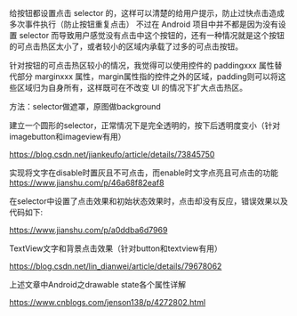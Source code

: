 给按钮都设置点击 selector 的，这样可以清楚的给用户提示，防止过快点击造成多次事件执行（防止按钮重复点击）
不过在 Android 项目中并不都是因为没有设置 selector 而导致用户感觉没有点击中这个按钮的，还有一种情况就是这个按钮的可点击热区太小了，或者较小的区域内承载了过多的可点击按钮。

针对按钮的可点击热区较小的情况，我觉得可以使用控件的 paddingxxx 属性替代部分 marginxxx 属性，margin属性指的控件之外的区域，padding则可以将这些区域归为自身所有，这样既可在不改变 UI 的情况下扩大点击热区。


方法：selector做遮罩，原图做background

建立一个圆形的selector，正常情况下是完全透明的，按下后透明度变小（针对imagebutton和imageview有用）

https://blog.csdn.net/jiankeufo/article/details/73845750


实现将文字在disable时置灰且不可点击，而enable时文字点亮且可点击的功能
https://www.jianshu.com/p/46a68f82eaf8


在selector中设置了点击效果和初始状态效果时，点击却没有反应，错误效果以及代码如下:

https://www.jianshu.com/p/a0ddba6d7969


TextView文字和背景点击效果（针对button和textview有用）

https://blog.csdn.net/lin_dianwei/article/details/79678062

上述文章中Android之drawable state各个属性详解

https://www.cnblogs.com/jenson138/p/4272802.html




